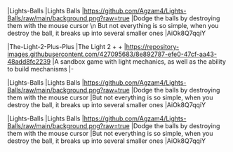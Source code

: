 |Lights-Balls
|Lights Balls
|https://github.com/Agzam4/Lights-Balls/raw/main/background.png?raw=true
|Dodge the balls by destroying them with the mouse cursor \n But not everything is so simple, when you destroy the ball, it breaks up into several smaller ones
|AiOk8Q7qqiY

|The-Light-2-Plus-Plus
|The Light 2 + +
|https://repository-images.githubusercontent.com/427095683/8e892787-efe0-47cf-aa43-48add8fc2239
|A sandbox game with light mechanics, as well as the ability to build mechanisms
|-

|Lights-Balls
|Lights Balls
|https://github.com/Agzam4/Lights-Balls/raw/main/background.png?raw=true
|Dodge the balls by destroying them with the mouse cursor
|But not everything is so simple, when you destroy the ball, it breaks up into several smaller ones
|AiOk8Q7qqiY

|Lights-Balls
|Lights Balls
|https://github.com/Agzam4/Lights-Balls/raw/main/background.png?raw=true
|Dodge the balls by destroying them with the mouse cursor
|But not everything is so simple, when you destroy the ball, it breaks up into several smaller ones
|AiOk8Q7qqiY
